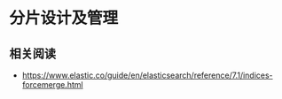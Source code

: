 # 分片设计及管理
## 相关阅读
- https://www.elastic.co/guide/en/elasticsearch/reference/7.1/indices-forcemerge.html

